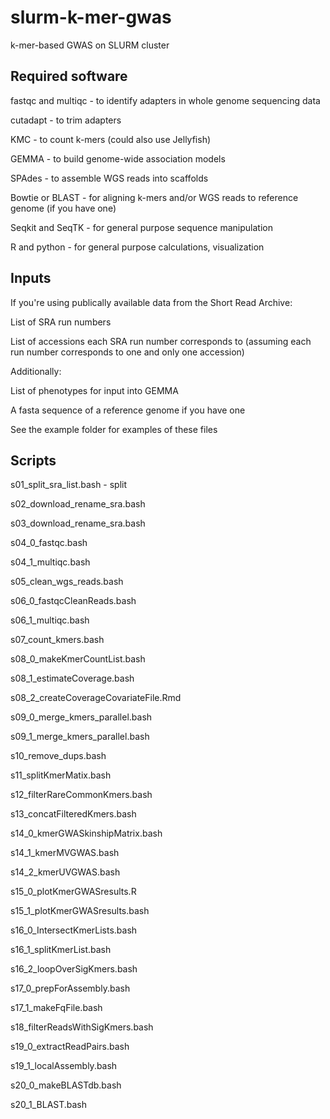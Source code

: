 # slurm-k-mer-gwas
k-mer-based GWAS on SLURM cluster

## Required software
fastqc and multiqc - to identify adapters in whole genome sequencing data

cutadapt - to trim adapters

KMC - to count k-mers (could also use Jellyfish)

GEMMA - to build genome-wide association models 

SPAdes - to assemble WGS reads into scaffolds

Bowtie or BLAST - for aligning k-mers and/or WGS reads to reference genome (if you have one)

Seqkit and SeqTK - for general purpose sequence manipulation

R and python - for general purpose calculations, visualization

## Inputs
If you're using publically available data from the Short Read Archive:

List of SRA run numbers

List of accessions each SRA run number corresponds to (assuming each run number corresponds to one and only one accession)

Additionally:

List of phenotypes for input into GEMMA

A fasta sequence of a reference genome if you have one

See the example folder for examples of these files

## Scripts
s01_split_sra_list.bash - split

s02_download_rename_sra.bash

s03_download_rename_sra.bash

s04_0_fastqc.bash

s04_1_multiqc.bash

s05_clean_wgs_reads.bash

s06_0_fastqcCleanReads.bash

s06_1_multiqc.bash

s07_count_kmers.bash

s08_0_makeKmerCountList.bash

s08_1_estimateCoverage.bash

s08_2_createCoverageCovariateFile.Rmd

s09_0_merge_kmers_parallel.bash

s09_1_merge_kmers_parallel.bash

s10_remove_dups.bash

s11_splitKmerMatix.bash

s12_filterRareCommonKmers.bash

s13_concatFilteredKmers.bash

s14_0_kmerGWASkinshipMatrix.bash

s14_1_kmerMVGWAS.bash

s14_2_kmerUVGWAS.bash

s15_0_plotKmerGWASresults.R

s15_1_plotKmerGWASresults.bash

s16_0_IntersectKmerLists.bash

s16_1_splitKmerList.bash

s16_2_loopOverSigKmers.bash

s17_0_prepForAssembly.bash

s17_1_makeFqFile.bash

s18_filterReadsWithSigKmers.bash

s19_0_extractReadPairs.bash

s19_1_localAssembly.bash

s20_0_makeBLASTdb.bash

s20_1_BLAST.bash
